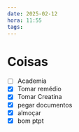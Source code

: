 ```yaml
---
date: 2025-02-12
hora: 11:55
tags:
---
```





# Coisas
- [ ] Academia
- [x] Tomar remédio
- [x] Tomar Creatina
- [x] pegar documentos
- [x] almoçar
- [x] bom ptpt